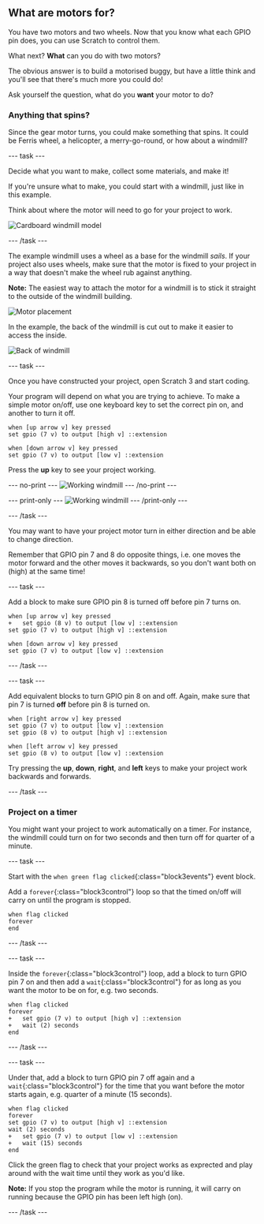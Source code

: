## What are motors for?

You have two motors and two wheels. Now that you know what each GPIO pin does, you can use Scratch to control them.

What next? **What** can you do with two motors?

The obvious answer is to build a motorised buggy, but have a little think and you'll see that there's much more you could do!

Ask yourself the question, what do you **want** your motor to do?

### Anything that spins?

Since the gear motor turns, you could make something that spins. It could be Ferris wheel, a helicopter, a merry-go-round, or how about a windmill?

--- task ---

Decide what you want to make, collect some materials, and make it!

If you're unsure what to make, you could start with a windmill, just like in this example.

Think about where the motor will need to go for your project to work.

![Cardboard windmill model](images/motorsFor_windmillParts.png)

--- /task ---

The example windmill uses a wheel as a base for the windmill _sails_. If your project also uses wheels, make sure that the motor is fixed to your project in a way that doesn't make the wheel rub against anything.

**Note:** The easiest way to attach the motor for a windmill is to stick it straight to the outside of the windmill building.

![Motor placement](images/motorsFor_windmillMotor.png)

In the example, the back of the windmill is cut out to make it easier to access the inside.

![Back of windmill](images/motorsFor_windmillBack.png)

--- task ---

Once you have constructed your project, open Scratch 3 and start coding.

Your program will depend on what you are trying to achieve. To make a simple motor on/off, use one keyboard key to set the correct pin on, and another to turn it off.

```blocks3
when [up arrow v] key pressed
set gpio (7 v) to output [high v] ::extension

when [down arrow v] key pressed
set gpio (7 v) to output [low v] ::extension
```

Press the **up** key to see your project working.

--- no-print ---
![Working windmill](images/motorFor_workingWindmill.gif)
--- /no-print ---

--- print-only ---
![Working windmill](images/motorFor_workingWindmill.png)
--- /print-only ---

--- /task ---

You may want to have your project motor turn in either direction and be able to change direction.

Remember that GPIO pin 7 and 8 do opposite things, i.e. one moves the motor forward and the other moves it backwards, so you don't want both on (high) at the same time!

--- task ---

Add a block to make sure GPIO pin 8 is turned off before pin 7 turns on.

```blocks3
when [up arrow v] key pressed
+   set gpio (8 v) to output [low v] ::extension
set gpio (7 v) to output [high v] ::extension

when [down arrow v] key pressed
set gpio (7 v) to output [low v] ::extension
```

--- /task ---

--- task ---

Add equivalent blocks to turn GPIO pin 8 on and off. Again, make sure that pin 7 is turned **off** before pin 8 is turned on.

```blocks3
when [right arrow v] key pressed
set gpio (7 v) to output [low v] ::extension
set gpio (8 v) to output [high v] ::extension

when [left arrow v] key pressed
set gpio (8 v) to output [low v] ::extension
```

Try pressing the **up**, **down**, **right**, and **left** keys to make your project work backwards and forwards. 

--- /task ---

### Project on a timer

You might want your project to work automatically on a timer. For instance, the windmill could turn on for two seconds and then turn off for quarter of a minute.

--- task ---

Start with the `when green flag clicked`{:class="block3events"} event block.

Add a `forever`{:class="block3control"} loop so that the timed on/off will carry on until the program is stopped.

```blocks3
when flag clicked
forever
end
```

--- /task ---

--- task ---

Inside the `forever`{:class="block3control"} loop, add a block to turn GPIO pin 7 on and then add a `wait`{:class="block3control"} for as long as you want the motor to be on for, e.g. two seconds.

```blocks3
when flag clicked
forever
+   set gpio (7 v) to output [high v] ::extension
+   wait (2) seconds
end
```

--- /task ---

--- task ---

Under that, add a block to turn GPIO pin 7 off again and a `wait`{:class="block3control"} for the time that you want before the motor starts again, e.g. quarter of a minute (15 seconds).

```blocks3
when flag clicked
forever
set gpio (7 v) to output [high v] ::extension
wait (2) seconds
+   set gpio (7 v) to output [low v] ::extension
+   wait (15) seconds
end
```

Click the green flag to check that your project works as exprected and play around with the wait time until they work as you'd like.

**Note:** If you stop the program while the motor is running, it will carry on running because the GPIO pin has been left high (on).

--- /task ---
